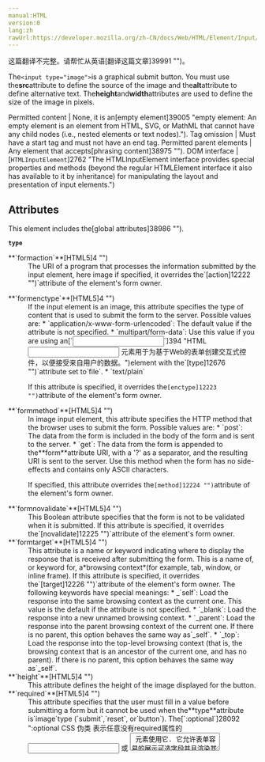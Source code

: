 ```yaml
---
manual:HTML
version:0
lang:zh
rawUrl:https://developer.mozilla.org/zh-CN/docs/Web/HTML/Element/Input/image
---
```




这篇翻译不完整。请帮忙从英语[翻译这篇文章]39991 "")。






The`<input type="image">`is a graphical submit button. You must use the**src**attribute to define the source of the image and the**alt**attribute to define alternative text. The**height**and**width**attributes are used to define the size of the image in pixels.


Permitted content | None, it is an[empty element]39005 "empty element: An empty element is an element from HTML, SVG, or MathML that cannot have any child nodes (i.e., nested elements or text nodes)."). 
Tag omission | Must have a start tag and must not have an end tag. 
Permitted parent elements | Any element that accepts[phrasing content]38975 ""). 
DOM interface | [`HTMLInputElement`]2762 "The HTMLInputElement interface provides special properties and methods (beyond the regular HTMLElement interface it also has available to it by inheritance) for manipulating the layout and presentation of input elements.") 


## Attributes<a name="Attributes"></a>


This element includes the[global attributes]38986 "").



**`type`**

<dl><dt id=''>**`formaction`**[HTML5]4 "")</dt><dd>The URI of a program that processes the information submitted by the input element, here image if specified, it overrides the`[action]12222 "")`attribute of the element&#39;s form owner.</dd></dl><dl><dt id=''>**`formenctype`**[HTML5]4 "")</dt><dd>If the input element is an image, this attribute specifies the type of content that is used to submit the form to the server. Possible values are:
* `application/x-www-form-urlencoded`: The default value if the attribute is not specified.
* `multipart/form-data`: Use this value if you are using an[`<input>`]394 "HTML <input> 元素用于为基于Web的表单创建交互式控件，以便接受来自用户的数据。")element with the`[type]12676 "")`attribute set to`file`.
* `text/plain`


If this attribute is specified, it overrides the`[enctype]12223 "")`attribute of the element&#39;s form owner.

</dd><dt id=''>**`formmethod`**[HTML5]4 "")</dt><dd>In image input element, this attribute specifies the HTTP method that the browser uses to submit the form. Possible values are:
* `post`: The data from the form is included in the body of the form and is sent to the server.
* `get`: The data from the form is appended to the**form**attribute URI, with a &#39;?&#39; as a separator, and the resulting URI is sent to the server. Use this method when the form has no side-effects and contains only ASCII characters.


If specified, this attribute overrides the`[method]12224 "")`attribute of the element&#39;s form owner.

</dd><dt id=''>**`formnovalidate`**[HTML5]4 "")</dt><dd>This Boolean attribute specifies that the form is not to be validated when it is submitted. If this attribute is specified, it overrides the`[novalidate]12225 "")`attribute of the element&#39;s form owner.</dd><dt id=''>**`formtarget`**[HTML5]4 "")</dt><dd>This attribute is a name or keyword indicating where to display the response that is received after submitting the form. This is a name of, or keyword for, a*browsing context*(for example, tab, window, or inline frame). If this attribute is specified, it overrides the`[target]12226 "")`attribute of the element&#39;s form owner. The following keywords have special meanings:
* _`self`: Load the response into the same browsing context as the current one. This value is the default if the attribute is not specified.
* `_blank`: Load the response into a new unnamed browsing context.
* `_parent`: Load the response into the parent browsing context of the current one. If there is no parent, this option behaves the same way as`_self`.
* `_top`: Load the response into the top-level browsing context (that is, the browsing context that is an ancestor of the current one, and has no parent). If there is no parent, this option behaves the same way as`_self`.
</dd><dt id=''>**`height`**[HTML5]4 "")</dt><dd>This attribute defines the height of the image displayed for the button.</dd><dt id=''>**`required`**[HTML5]4 "")</dt><dd>This attribute specifies that the user must fill in a value before submitting a form but it cannot be used when the**type**attribute is`image`type (`submit`,`reset`, or`button`). The[`:optional`]28092 ":optional CSS 伪类 表示任意没有required属性的 <input> 或 <textarea> 元素使用它. 它允许表单容易的展示可选字段并且渲染其外观.")and[`:required`]28150 ":required CSS 伪类 表示 任意 <input> 元素表示任意拥有required属性的 <input> 或 <textarea> 元素使用它. 它允许表单在提交之前容易的展示必填字段并且渲染其外观.")CSS pseudo-classes will be applied to the field as appropriate.</dd><dt id=''>**`src`**</dt><dd>This attribute specifies a URI for the location of an image to display on the graphical submit button; otherwise it is ignored.</dd><dt id=''>**`usemap`**[HTML 4]101 "")only,已废弃[HTML5]4 "")</dt><dd>The name of a[`<map>`]38822 "HTML <map> 属性 与 <area> 属性一起使用来定义一个图像映射(一个可点击的链接区域).")element as an image map.</dd><dt id=''>**`width`**[HTML5]4 "")</dt><dd>This attribute defines the width of the image displayed for the button.</dd><dt id=''>
## Examples<a name="Examples"></a>
</dt></dl>
### Firefox logo input image example<a name="simple_input_image_example"></a>

```
<input type="image" name="image" src="/files/2917/fxlogo.png" width="50">
```

#### Result<a name="Result"></a>


<iframe src='https://mdn.mozillademos.org/zh-CN/docs/Web/HTML/Element/Input/image$samples/simple_input_image_example?revision=1123423' width='null' height='null'></iframe>



## Specifications<a name="Specifications"></a>

Specification | Status 
[HTML Living Standard<br></br><small>&lt;input type=&quot;image&quot;&gt;</small>]39992 "") | Living Standard 
[HTML5<br></br><small>&lt;input type=&quot;image&quot;&gt;</small>]39993 "") | Recommendation 
[HTML 4.01 Specification<br></br><small>&lt;form&gt;</small>]39275 "") | Recommendation 


## Browser compatibility<a name="Browser_compatibility"></a>


**[We&#39;re converting our compatibility data into a machine-readable JSON format]3344 "")**. This compatibility table still uses the old format, because we haven&#39;t yet converted the data it contains.**[Find out how you can help!]3392 "")**


* 
* 

Feature | Chrome | Firefox (Gecko) | Internet Explorer | Opera | Safari 
Basic support | 1.0 | 1.0 (1.7 or earlier) | 2 or earlier | 1.0 | 1.0 
type | 1.0 | 1.0 (1.7 or earlier) | 2 | 1.0 | 1.0 
type=image | 1.0 | Gecko 2.0 only sends x and y coordinates when clicked, not longer the name/value of the element | 2 | 1.0 | 1.0 







<dl><dt id=''>
## See also<a name="See_also"></a>
</dt></dl>


